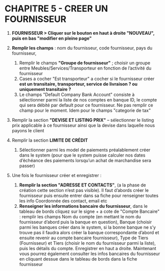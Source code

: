 # CHAPITRE 5 - CREER UN FOURNISSEUR

1.	**FOURNISSEUR > Cliquer sur le bouton en haut à droite "NOUVEAU", puis en bas "modifier en pleine page"**
2.	**Remplir les champs** : nom du fournisseur, code fournisseur, pays du fournisseur, 
    1. Remplir le champs **"Groupe de fournisseur"** ; choisir un groupe entre Meubles/Services/Transporteur en fonction de l’activité du fournisseur
    2. Cases a cocher "Est transporteur" a cocher si le fournisseur créer **est un transitaire, transporteur, service de livraison ? ou uniquement transitaire ?**
    3. Le champs "Default Company Bank Account" consiste à sélectionner parmi la liste de nos comptes en banque ID, le compte qui sera débité par default pour ce fournisseur. Ne pas remplir ce champ pour le moment. Idem pour le champs "categorie de tax"
3.	Remplir la section **"DEVISE ET LISTING PRIX"** – sélectionner le listing prix applicable à ce fournisseur ainsi que la devise dans laquelle nous payons le client 
4.	Remplir la section **LIMITE DE CRÉDIT** 
    1. Sélectionner parmi les model de paiements préalablement créer dans le system (pour que le system puisse calculer nos dates d’échéance des paiements lorsqu’un achat de marchandise sera passer)

5.	Une fois le fournisseur créer et enregistrer :
    1. **Remplir la section "ADRESSE ET CONTACTS"**, (a la phase de création cette section n’est pas visible). Il faut d’abords créer le fournisseur puis ensuite entrer dans sa fiche pour renseigner toutes les info Coordonnée des contact, email etc 
    2. **Renseigner les informations bancaire du fournisseur**, dans le tableau de bords cliquez sur le signe + a cote de "Compte Bancaire" : remplir les champs Nom du compte (en mettant le nom du fournisseur d’abord puis la banque en question), Banque (choisir parmi les banques créer dans le system, si la bonne banque ne s’y trouve pas il faudra alors créer la banque correspondante d’abord et ensuite revenir au compte bancaire fournisseur), Type de Tiers (Fournisseur) et Tiers (choisir le nom du fournisseur parmi la liste), puis les détails du compte. Enregistrer en haut a droite. Maintenant vous pourrez également consulter les infos bancaires du fournisseur en cliquant dessue dans le tableau de bords dans la fiche fournisseur

